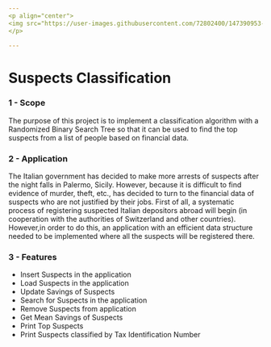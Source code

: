 ```yaml
---
<p align="center">
<img src="https://user-images.githubusercontent.com/72802400/147390953-1710cda5-3ec6-48bb-9e9a-545ed4f917ee.jpg" align="center"><img src="https://user-images.githubusercontent.com/72802400/147390801-6d7ec12e-b95a-4462-9816-05e6d87af24a.jpg" width ="90" height"100" align = "center">
</p>

---
```


# Suspects Classification

### 1 - Scope
The purpose of this project is to implement a classification algorithm with a Randomized Binary Search Tree so that it can be used to find the top suspects from a list of people
based on financial data.

### 2 - Application
The Italian government has decided to make more arrests of suspects after the night falls in Palermo, Sicily. However, because it is difficult to find evidence of murder, theft, etc., has decided to turn to the financial data of suspects who are not justified by their jobs. First of all, a systematic process of registering suspected Italian depositors abroad will begin (in cooperation with the authorities of Switzerland and other countries). However,in order to do this, an application with an efficient data structure needed to be implemented where all the suspects will be registered there.

### 3 - Features
* Insert Suspects in the application 
* Load Suspects in the application
* Update Savings of Suspects
* Search for Suspects in the application
* Remove Suspects from application
* Get Mean Savings of Suspects
* Print Top Suspects
* Print Suspects classified by Tax Identification Number

